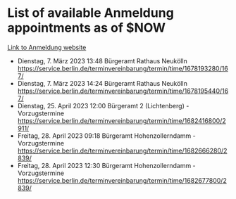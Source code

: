 # List of available Anmeldung appointments as of $NOW
[Link to Anmeldung website](https://service.berlin.de/terminvereinbarung/termin/tag.php?termin=1&anliegen[]=120686&dienstleisterlist=122210,122217,327316,122219,327312,122227,327314,122231,327346,122243,327348,122254,122252,329742,122260,329745,122262,329748,122271,327278,122273,327274,122277,327276,330436,122280,327294,122282,327290,122284,327292,122291,327270,122285,327266,122286,327264,122296,327268,150230,329760,122297,327286,122294,327284,122312,329763,122314,329775,122304,327330,122311,327334,122309,327332,317869,122281,327352,122279,329772,122283,122276,327324,122274,327326,122267,329766,122246,327318,122251,327320,122257,327322,122208,327298,122226,327300&herkunft=http%3A%2F%2Fservice.berlin.de%2Fdienstleistung%2F120686%2F)
- Dienstag, 7. März 2023 13:48 Bürgeramt Rathaus Neukölln https://service.berlin.de/terminvereinbarung/termin/time/1678193280/167/
- Dienstag, 7. März 2023 14:24 Bürgeramt Rathaus Neukölln https://service.berlin.de/terminvereinbarung/termin/time/1678195440/167/
- Dienstag, 25. April 2023 12:00 Bürgeramt 2 (Lichtenberg) - Vorzugstermine https://service.berlin.de/terminvereinbarung/termin/time/1682416800/2911/
- Freitag, 28. April 2023 09:18 Bürgeramt Hohenzollerndamm - Vorzugstermine https://service.berlin.de/terminvereinbarung/termin/time/1682666280/2839/
- Freitag, 28. April 2023 12:30 Bürgeramt Hohenzollerndamm - Vorzugstermine https://service.berlin.de/terminvereinbarung/termin/time/1682677800/2839/
